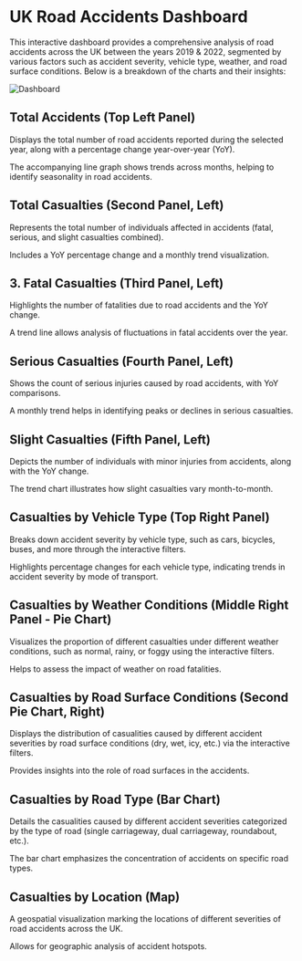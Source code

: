 # UK Road Accidents Dashboard

This interactive dashboard provides a comprehensive analysis of road accidents across the UK between the years 2019 & 2022, segmented by various factors such as accident severity, vehicle type, weather, and road surface conditions. Below is a breakdown of the charts and their insights:

![Dashboard](https://github.com/user-attachments/assets/8139f41f-aa57-479a-88d1-3bc3ce1bdc33)


## Total Accidents (Top Left Panel)

Displays the total number of road accidents reported during the selected year, along with a percentage change year-over-year (YoY).

The accompanying line graph shows trends across months, helping to identify seasonality in road accidents.

## Total Casualties (Second Panel, Left)

Represents the total number of individuals affected in accidents (fatal, serious, and slight casualties combined).

Includes a YoY percentage change and a monthly trend visualization.

## 3. Fatal Casualties (Third Panel, Left)

Highlights the number of fatalities due to road accidents and the YoY change.

A trend line allows analysis of fluctuations in fatal accidents over the year.

## Serious Casualties (Fourth Panel, Left)

Shows the count of serious injuries caused by road accidents, with YoY comparisons.

A monthly trend helps in identifying peaks or declines in serious casualties.

## Slight Casualties (Fifth Panel, Left)

Depicts the number of individuals with minor injuries from accidents, along with the YoY change.

The trend chart illustrates how slight casualties vary month-to-month.

## Casualties by Vehicle Type (Top Right Panel)

Breaks down accident severity by vehicle type, such as cars, bicycles, buses, and more through the interactive filters.

Highlights percentage changes for each vehicle type, indicating trends in accident severity by mode of transport.

## Casualties by Weather Conditions (Middle Right Panel - Pie Chart)

Visualizes the proportion of different casualties under different weather conditions, such as normal, rainy, or foggy using the interactive filters.

Helps to assess the impact of weather on road fatalities.

## Casualties by Road Surface Conditions (Second Pie Chart, Right)

Displays the distribution of casualities caused by different accident severities by road surface conditions (dry, wet, icy, etc.) via the interactive filters.

Provides insights into the role of road surfaces in the accidents.

## Casualties by Road Type (Bar Chart)

Details the casualities caused by different accident severities categorized by the type of road (single carriageway, dual carriageway, roundabout, etc.).

The bar chart emphasizes the concentration of accidents on specific road types.

## Casualties by Location (Map)

A geospatial visualization marking the locations of different severities of road accidents across the UK.

Allows for geographic analysis of accident hotspots.
